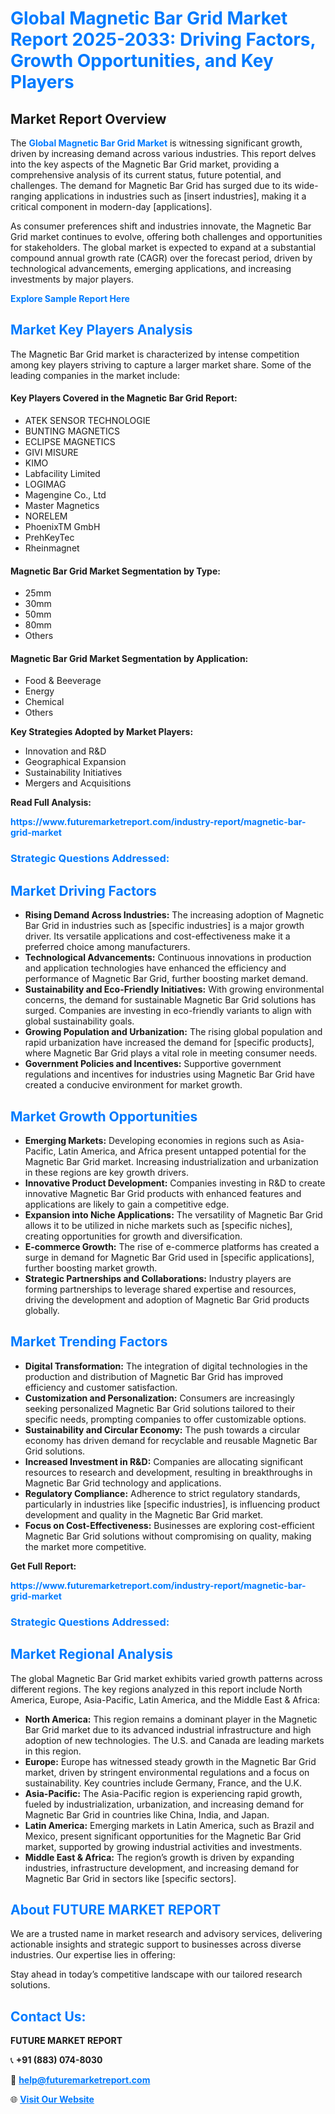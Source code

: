 <h1 style="color: #007BFF;">Global Magnetic Bar Grid Market Report 2025-2033: Driving Factors, Growth Opportunities, and Key Players</h1>

<section id="overview">
<h2>Market Report Overview</h2>
<p>The <a href="https://www.futuremarketreport.com/industry-report/magnetic-bar-grid-market" style="color: #007BFF; text-decoration: none;"><strong>Global Magnetic Bar Grid Market</strong></a> is witnessing significant growth, driven by increasing demand across various industries. This report delves into the key aspects of the Magnetic Bar Grid market, providing a comprehensive analysis of its current status, future potential, and challenges. The demand for Magnetic Bar Grid has surged due to its wide-ranging applications in industries such as [insert industries], making it a critical component in modern-day [applications].</p>
<p>As consumer preferences shift and industries innovate, the Magnetic Bar Grid market continues to evolve, offering both challenges and opportunities for stakeholders. The global market is expected to expand at a substantial compound annual growth rate (CAGR) over the forecast period, driven by technological advancements, emerging applications, and increasing investments by major players.</p>
</section>

<section id="overview">
<p><a href="https://www.futuremarketreport.com/request-sample/reportId=52738" style="color: #007BFF; text-decoration: none;"><strong>Explore Sample Report Here</strong></a></p>
</section>

<section id="key-players">
<h2 style="color: #007BFF;">Market Key Players Analysis</h2>
<p>The Magnetic Bar Grid market is characterized by intense competition among key players striving to capture a larger market share. Some of the leading companies in the market include:</p>
<h4>Key Players Covered in the Magnetic Bar Grid Report:</h4>
<ul><li>ATEK SENSOR TECHNOLOGIE</li><li>BUNTING MAGNETICS</li><li>ECLIPSE MAGNETICS</li><li>GIVI MISURE</li><li>KIMO</li><li>Labfacility Limited</li><li>LOGIMAG</li><li>Magengine Co., Ltd</li><li>Master Magnetics</li><li>NORELEM</li><li>PhoenixTM GmbH</li><li>PrehKeyTec</li><li>Rheinmagnet</li></ul>
<h4>Magnetic Bar Grid Market Segmentation by Type:</h4>
<ul><li>25mm</li><li>30mm</li><li>50mm</li><li>80mm</li><li>Others</li></ul>

<h4>Magnetic Bar Grid Market Segmentation by Application:</h4>
<ul><li>Food &amp; Beeverage</li><li>Energy</li><li>Chemical</li><li>Others</li></ul>
<p><strong>Key Strategies Adopted by Market Players:</strong></p>
<ul>
<li>Innovation and R&D</li>
<li>Geographical Expansion</li>
<li>Sustainability Initiatives</li>
<li>Mergers and Acquisitions</li>
</ul>
</section>

<section>
<p><strong>Read Full Analysis: </strong></p><a href="https://www.futuremarketreport.com/industry-report/magnetic-bar-grid-market" style="color: #007BFF; text-decoration: none;"><strong>https://www.futuremarketreport.com/industry-report/magnetic-bar-grid-market</strong></a>
<h3 style="color: #007BFF;">Strategic Questions Addressed:</h3>
</section>

<section id="driving-factors">
<h2 style="color: #007BFF;">Market Driving Factors</h2>
<ul>
<li><strong>Rising Demand Across Industries:</strong> The increasing adoption of Magnetic Bar Grid in industries such as [specific industries] is a major growth driver. Its versatile applications and cost-effectiveness make it a preferred choice among manufacturers.</li>
<li><strong>Technological Advancements:</strong> Continuous innovations in production and application technologies have enhanced the efficiency and performance of Magnetic Bar Grid, further boosting market demand.</li>
<li><strong>Sustainability and Eco-Friendly Initiatives:</strong> With growing environmental concerns, the demand for sustainable Magnetic Bar Grid solutions has surged. Companies are investing in eco-friendly variants to align with global sustainability goals.</li>
<li><strong>Growing Population and Urbanization:</strong> The rising global population and rapid urbanization have increased the demand for [specific products], where Magnetic Bar Grid plays a vital role in meeting consumer needs.</li>
<li><strong>Government Policies and Incentives:</strong> Supportive government regulations and incentives for industries using Magnetic Bar Grid have created a conducive environment for market growth.</li>
</ul>
</section>

<section id="growth-opportunities">
<h2 style="color: #007BFF;">Market Growth Opportunities</h2>
<ul>
<li><strong>Emerging Markets:</strong> Developing economies in regions such as Asia-Pacific, Latin America, and Africa present untapped potential for the Magnetic Bar Grid market. Increasing industrialization and urbanization in these regions are key growth drivers.</li>
<li><strong>Innovative Product Development:</strong> Companies investing in R&D to create innovative Magnetic Bar Grid products with enhanced features and applications are likely to gain a competitive edge.</li>
<li><strong>Expansion into Niche Applications:</strong> The versatility of Magnetic Bar Grid allows it to be utilized in niche markets such as [specific niches], creating opportunities for growth and diversification.</li>
<li><strong>E-commerce Growth:</strong> The rise of e-commerce platforms has created a surge in demand for Magnetic Bar Grid used in [specific applications], further boosting market growth.</li>
<li><strong>Strategic Partnerships and Collaborations:</strong> Industry players are forming partnerships to leverage shared expertise and resources, driving the development and adoption of Magnetic Bar Grid products globally.</li>
</ul>
</section>

<section id="trending-factors">
<h2 style="color: #007BFF;">Market Trending Factors</h2>
<ul>
<li><strong>Digital Transformation:</strong> The integration of digital technologies in the production and distribution of Magnetic Bar Grid has improved efficiency and customer satisfaction.</li>
<li><strong>Customization and Personalization:</strong> Consumers are increasingly seeking personalized Magnetic Bar Grid solutions tailored to their specific needs, prompting companies to offer customizable options.</li>
<li><strong>Sustainability and Circular Economy:</strong> The push towards a circular economy has driven demand for recyclable and reusable Magnetic Bar Grid solutions.</li>
<li><strong>Increased Investment in R&D:</strong> Companies are allocating significant resources to research and development, resulting in breakthroughs in Magnetic Bar Grid technology and applications.</li>
<li><strong>Regulatory Compliance:</strong> Adherence to strict regulatory standards, particularly in industries like [specific industries], is influencing product development and quality in the Magnetic Bar Grid market.</li>
<li><strong>Focus on Cost-Effectiveness:</strong> Businesses are exploring cost-efficient Magnetic Bar Grid solutions without compromising on quality, making the market more competitive.</li>
</ul>
</section>

<section>
<p><strong>Get Full Report: </strong></p><a href="https://www.futuremarketreport.com/industry-report/magnetic-bar-grid-market" style="color: #007BFF; text-decoration: none;"><strong>https://www.futuremarketreport.com/industry-report/magnetic-bar-grid-market</strong></a>
<h3 style="color: #007BFF;">Strategic Questions Addressed:</h3>
</section>


<section id="regional-analysis">
<h2 style="color: #007BFF;">Market Regional Analysis</h2>
<p>The global Magnetic Bar Grid market exhibits varied growth patterns across different regions. The key regions analyzed in this report include North America, Europe, Asia-Pacific, Latin America, and the Middle East & Africa:</p>
<ul>
<li><strong>North America:</strong> This region remains a dominant player in the Magnetic Bar Grid market due to its advanced industrial infrastructure and high adoption of new technologies. The U.S. and Canada are leading markets in this region.</li>
<li><strong>Europe:</strong> Europe has witnessed steady growth in the Magnetic Bar Grid market, driven by stringent environmental regulations and a focus on sustainability. Key countries include Germany, France, and the U.K.</li>
<li><strong>Asia-Pacific:</strong> The Asia-Pacific region is experiencing rapid growth, fueled by industrialization, urbanization, and increasing demand for Magnetic Bar Grid in countries like China, India, and Japan.</li>
<li><strong>Latin America:</strong> Emerging markets in Latin America, such as Brazil and Mexico, present significant opportunities for the Magnetic Bar Grid market, supported by growing industrial activities and investments.</li>
<li><strong>Middle East & Africa:</strong> The region’s growth is driven by expanding industries, infrastructure development, and increasing demand for Magnetic Bar Grid in sectors like [specific sectors].</li>
</ul>
</section>

<footer>
<h2 style="color: #007BFF;">About FUTURE MARKET REPORT</h2>
<p>We are a trusted name in market research and advisory services, delivering actionable insights and strategic support to businesses across diverse industries. Our expertise lies in offering:</p>

<p>Stay ahead in today’s competitive landscape with our tailored research solutions.</p>

<h2 style="color: #007BFF;">Contact Us:</h2>
<p><strong>FUTURE MARKET REPORT</strong></p>
<p>📞 <strong>+91 (883) 074-8030</strong></p>
<p>📧 <strong><a href="mailto:help@futuremarketreport.com" style="color: #007BFF;">help@futuremarketreport.com</a></strong></p>
<p>🌐 <strong><a href="https://www.futuremarketreport.com/" style="color: #007BFF;">Visit Our Website</a></strong></p>
</footer>
